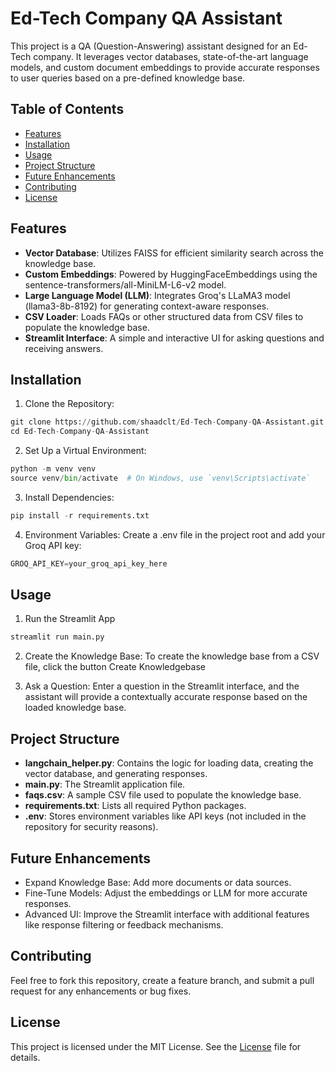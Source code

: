# Ed-Tech Company QA Assistant
This project is a QA (Question-Answering) assistant designed for an Ed-Tech company. It leverages vector databases, state-of-the-art language models, and custom document embeddings to provide accurate responses to user queries based on a pre-defined knowledge base.

## Table of Contents
- [Features](#Features)
- [Installation](#Installation)
- [Usage](#Usage)
- [Project Structure](#Project)
- [Future Enhancements](#FutureEnhancements)
- [Contributing](#Contributing)
- [License](#License)

## Features
- **Vector Database**: Utilizes FAISS for efficient similarity search across the knowledge base.
- **Custom Embeddings**: Powered by HuggingFaceEmbeddings using the sentence-transformers/all-MiniLM-L6-v2 model.
- **Large Language Model (LLM)**: Integrates Groq's LLaMA3 model (llama3-8b-8192) for generating context-aware responses.
- **CSV Loader**: Loads FAQs or other structured data from CSV files to populate the knowledge base.
- **Streamlit Interface**: A simple and interactive UI for asking questions and receiving answers.

## Installation
1. Clone the Repository:

```python
git clone https://github.com/shaadclt/Ed-Tech-Company-QA-Assistant.git
cd Ed-Tech-Company-QA-Assistant
```

2. Set Up a Virtual Environment:

```python
python -m venv venv
source venv/bin/activate  # On Windows, use `venv\Scripts\activate`
```

3. Install Dependencies:

```python
pip install -r requirements.txt
```

4. Environment Variables: Create a .env file in the project root and add your Groq API key:

```python
GROQ_API_KEY=your_groq_api_key_here
```

## Usage
1. Run the Streamlit App

```python
streamlit run main.py
```

2. Create the Knowledge Base:
To create the knowledge base from a CSV file, click the button Create Knowledgebase

3. Ask a Question: 
Enter a question in the Streamlit interface, and the assistant will provide a contextually accurate response based on the loaded knowledge base.

## Project Structure
- **langchain_helper.py**: Contains the logic for loading data, creating the vector database, and generating responses.
- **main.py**: The Streamlit application file.
- **faqs.csv**: A sample CSV file used to populate the knowledge base.
- **requirements.txt**: Lists all required Python packages.
- **.env**: Stores environment variables like API keys (not included in the repository for security reasons).
  
## Future Enhancements
- Expand Knowledge Base: Add more documents or data sources.
- Fine-Tune Models: Adjust the embeddings or LLM for more accurate responses.
- Advanced UI: Improve the Streamlit interface with additional features like response filtering or feedback mechanisms.

## Contributing
Feel free to fork this repository, create a feature branch, and submit a pull request for any enhancements or bug fixes.

## License
This project is licensed under the MIT License. See the [License](/LICENSE.txt) file for details.
